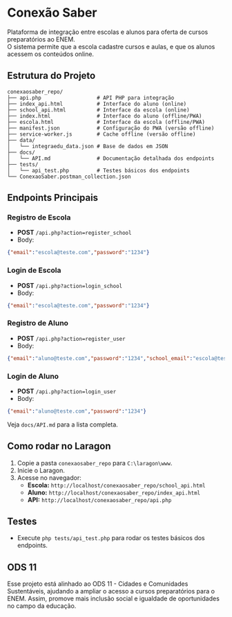 # Conexão Saber

Plataforma de integração entre escolas e alunos para oferta de cursos preparatórios ao ENEM.  
O sistema permite que a escola cadastre cursos e aulas, e que os alunos acessem os conteúdos online.

## Estrutura do Projeto
```
conexaosaber_repo/
├── api.php                  # API PHP para integração
├── index_api.html           # Interface do aluno (online)
├── school_api.html          # Interface da escola (online)
├── index.html               # Interface do aluno (offline/PWA)
├── escola.html              # Interface da escola (offline/PWA)
├── manifest.json            # Configuração do PWA (versão offline)
├── service-worker.js        # Cache offline (versão offline)
├── data/
│   └── integraedu_data.json # Base de dados em JSON
├── docs/
│   └── API.md               # Documentação detalhada dos endpoints
├── tests/
│   └── api_test.php         # Testes básicos dos endpoints
└── ConexaoSaber.postman_collection.json
```

## Endpoints Principais

### Registro de Escola
- **POST** `/api.php?action=register_school`
- Body:
```json
{"email":"escola@teste.com","password":"1234"}
```

### Login de Escola
- **POST** `/api.php?action=login_school`
- Body:
```json
{"email":"escola@teste.com","password":"1234"}
```

### Registro de Aluno
- **POST** `/api.php?action=register_user`
- Body:
```json
{"email":"aluno@teste.com","password":"1234","school_email":"escola@teste.com"}
```

### Login de Aluno
- **POST** `/api.php?action=login_user`
- Body:
```json
{"email":"aluno@teste.com","password":"1234"}
```

Veja `docs/API.md` para a lista completa.

## Como rodar no Laragon

1. Copie a pasta `conexaosaber_repo` para `C:\laragon\www`.  
2. Inicie o Laragon.  
3. Acesse no navegador:  
   - **Escola:** `http://localhost/conexaosaber_repo/school_api.html`  
   - **Aluno:** `http://localhost/conexaosaber_repo/index_api.html`  
   - **API:** `http://localhost/conexaosaber_repo/api.php`  

## Testes
- Execute `php tests/api_test.php` para rodar os testes básicos dos endpoints.  

## ODS 11
Esse projeto está alinhado ao ODS 11 - Cidades e Comunidades Sustentáveis, ajudando a ampliar o acesso a cursos preparatórios para o ENEM. Assim, promove mais inclusão social e igualdade de oportunidades no campo da educação.
